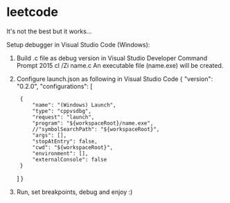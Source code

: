 # leetcode
It's not the best but it works...

Setup debugger in Visual Studio Code (Windows):
1. Build .c file as debug version in Visual Studio Developer Command Prompt 2015
    cl /Zi name.c
   An executable file (name.exe) will be created.
2. Configure launch.json as following in Visual Studio Code
  {
    "version": "0.2.0",
    "configurations": [

        {
            "name": "(Windows) Launch",
            "type": "cppvsdbg",
            "request": "launch",
            "program": "${workspaceRoot}/name.exe",
            //"symbolSearchPath": "${workspaceRoot}",
            "args": [],
            "stopAtEntry": false,
            "cwd": "${workspaceRoot}",
            "environment": [],
            "externalConsole": false
        }
    ]
  }
 3. Run, set breakpoints, debug and enjoy :)
